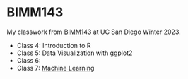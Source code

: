 # BIMM143

My classwork from [BIMM143](https://bioboot.github.io/bimm143_W23/) at UC San Diego Winter 2023.

- Class 4: Introduction to R
- Class 5: Data Visualization with ggplot2
- Class 6:
- Class 7: [Machine Learning](https://github.com/macroglossum-stellatarum/bimm143_github/blob/main/class07/class07.qmd)
